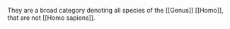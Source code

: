 They are a broad category denoting all species of the [[Genus]] [[Homo]], that are not [[Homo sapiens]].